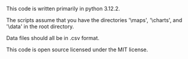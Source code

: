 This code is written primarily in python 3.12.2.

The scripts assume that you have the directories '\maps', '\charts', and '\data' in the root directory.

Data files should all be in .csv format.

This code is open source licensed under the MIT license.
